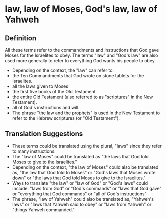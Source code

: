 # law, law of Moses, God's law, law of Yahweh

## Definition

All these terms refer to the commandments and instructions that God gave Moses for the Israelites to obey. The terms "law" and "God's law" are also used more generally to refer to everything God wants his people to obey.

* Depending on the context, the "law" can refer to:
* the Ten Commandments that God wrote on stone tablets for the Israelites.
* all the laws given to Moses
* the first five books of the Old Testament.
* the entire Old Testament (also referred to as "scriptures" in the New Testament).
* all of God's instructions and will.
* The phrase "the law and the prophets" is used in the New Testament to refer to the Hebrew scriptures (or "Old Testament").


## Translation Suggestions



* These terms could be translated using the plural, "laws" since they refer to many instructions.
* The "law of Moses" could be translated as "the laws that God told Moses to give to the Israelites."
* Depending on the context, "the law of Moses" could also be translated as, "the law that God told to Moses" or "God's laws that Moses wrote down" or "the laws that God told Moses to give to the Israelites."
* Ways to translate "the law" or "law of God" or "God's laws" could include: "laws from God" or "God's commands" or "laws that God gave" or "everything that God commands" or "all of God's instructions"
* The phrase, "law of Yahweh" could also be translated as, "Yahweh's laws" or "laws that Yahweh said to obey" or "laws from Yahweh" or "things Yahweh commanded."